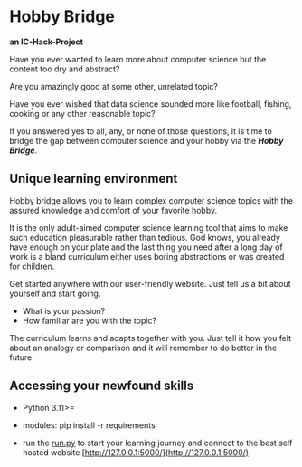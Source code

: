 # **Hobby Bridge** 
**an IC-Hack-Project**

Have you ever wanted to learn more about computer science but the content too dry and abstract?

Are you amazingly good at some other, unrelated topic?

Have you ever wished that data science sounded more like football, fishing, cooking or any other reasonable topic?

If you answered yes to all, any, or none of those questions, it is time to bridge the gap between computer science and your hobby via the ***Hobby Bridge***.

## Unique learning environment 

Hobby bridge allows you to learn complex computer science topics with the assured knowledge and comfort of your favorite hobby.

It is the only adult-aimed computer science learning tool that aims to make such education pleasurable rather than tedious. God knows, you already have enough on your plate and the last thing you need after a long day of work is a bland curriculum either uses boring abstractions or was created for children.

Get started anywhere with our user-friendly website.
Just tell us a bit about yourself and start going.
* What is your passion?
* How familiar are you with the topic? 

The curriculum learns and adapts together with you. Just tell it how you felt about an analogy or comparison and it will remember to do better in the future.

## Accessing your newfound skills
* Python 3.11>=
* modules:
pip install -r requirements

* run the [run.py](run.py) to start your learning journey and connect to the best self hosted website [http://127.0.0.1:5000/](http://127.0.0.1:5000/)





